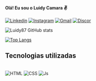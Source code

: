 #### Olá! Eu sou o Luidy Camara ✌️

[![Linkedin](https://img.shields.io/badge/LinkedIn-0077B5?style=for-the-badge&logo=linkedin&logoColor=white)](https://www.linkedin.com/in/luidy-camara-b2154929b/)
[![Instagram](https://img.shields.io/badge/Instagram-E4405F?style=for-the-badge&logo=instagram&logoColor=white)](https://www.instagram.com/luidy_camara/)
[![Gmail](https://img.shields.io/badge/Gmail-D14836?style=for-the-badge&logo=gmail&logoColor=white)](luidyccmara@gmail.com)
[![Discor](https://img.shields.io/badge/Discord-7289DA?style=for-the-badge&logo=discord&logoColor=white)](https://discord.com/channels/867930080637247568/868228509821173760)

![Luidy87 GitHub stats](https://github-readme-stats.vercel.app/api?username=Luidy87&show_icons=true&theme=radical)

[![Top Langs](https://github-readme-stats.vercel.app/api/top-langs/?username=anuraghazra&layout=donut)](https://github.com/anuraghazra/github-readme-stats)

 ## Tecnologias utilizadas
<div style="display: inline_block"><br>
  <img align="center" alt="HTML" height="" width="" src="https://img.shields.io/badge/HTML5-E34F26?style=for-the-badge&logo=html5&logoColor=white">
  <img align="center" alt="CSS" height="" width="" src="https://img.shields.io/badge/CSS3-1572B6?style=for-the-badge&logo=css3&logoColor=white">
  <img align="center" alt="Js" height="" width="" src="https://img.shields.io/badge/JavaScript-F7DF1E?style=for-the-badge&logo=javascript&logoColor=black">
</div>
 
